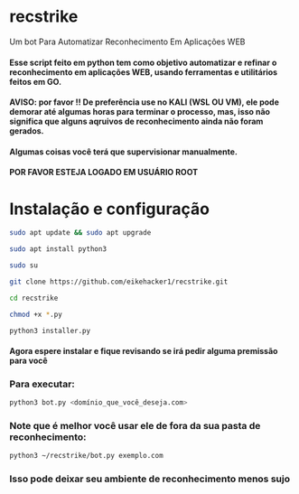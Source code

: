 # recstrike
Um bot Para Automatizar Reconhecimento Em Aplicações WEB 

#### Esse script feito em python tem como objetivo automatizar e refinar o reconhecimento em aplicações WEB, usando ferramentas e utilitários feitos em GO.
#### AVISO: por favor !! De preferência use no KALI (WSL OU VM), ele pode demorar até algumas horas para terminar o processo, mas, isso não significa que alguns aqruivos de reconhecimento ainda não foram gerados.
#### Algumas coisas você terá que supervisionar manualmente.
#### POR FAVOR ESTEJA LOGADO EM USUÁRIO ROOT

# Instalação e configuração
```bash
sudo apt update && sudo apt upgrade
```
```bash
sudo apt install python3
```
```bash
sudo su
```
```bash
git clone https://github.com/eikehacker1/recstrike.git
```
```bash
cd recstrike 
```
```bash
chmod +x *.py  
```
```bash
python3 installer.py
```
#### Agora espere instalar e fique revisando se irá pedir alguma premissão para você

### Para executar:
``` bash
python3 bot.py <domínio_que_você_deseja.com>
```
### Note que é melhor você usar  ele de fora da sua pasta de reconhecimento:
```bash
python3 ~/recstrike/bot.py exemplo.com
```
### Isso pode deixar seu ambiente de reconhecimento menos sujo 
